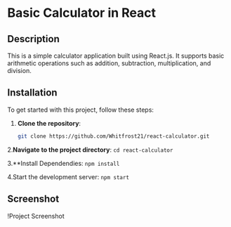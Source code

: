 # Basic Calculator in React

## Description
This is a simple calculator application built using React.js. It supports basic arithmetic operations such as addition, subtraction, multiplication, and division.

## Installation
To get started with this project, follow these steps:

1. **Clone the repository**:
   ```bash
   git clone https://github.com/Whitfrost21/react-calculator.git

2.**Navigate to the project directory**:
  `cd react-calculator`
  
3.**Install Dependendies:
  `npm install`

4.Start the development server:
  `npm start`

## Screenshot
!Project Screenshot




